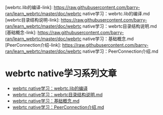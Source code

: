 [webrtc.lib的编译-link]: https://raw.githubusercontent.com/barry-ran/learn_webrtc/master/doc/webrtc native学习：webrtc.lib的编译.md
[webrtc目录结构说明-link]: https://raw.githubusercontent.com/barry-ran/learn_webrtc/master/doc/webrtc native学习：webrtc目录结构说明.md
[基础概念-link]: https://raw.githubusercontent.com/barry-ran/learn_webrtc/master/doc/webrtc native学习：基础概念.md
[PeerConnection介绍-link]: https://raw.githubusercontent.com/barry-ran/learn_webrtc/master/doc/webrtc native学习：PeerConnection介绍.md

[-link]: https://raw.githubusercontent.com/barry-ran/learn_webrtc/master/doc/


# webrtc native学习系列文章

- [webrtc native学习：webrtc.lib的编译](webrtc.lib的编译-link)
- [webrtc native学习：webrtc目录结构说明.md](webrtc目录结构说明-link)
- [webrtc native学习：基础概念.md](基础概念-link)
- [webrtc native学习：PeerConnection介绍.md](PeerConnection介绍-link)
